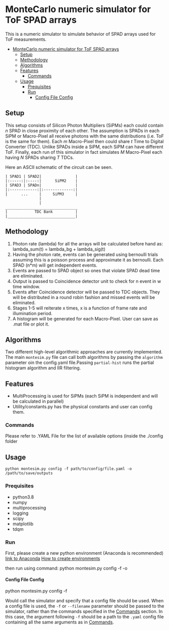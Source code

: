 # MonteCarlo numeric simulator for ToF SPAD arrays
This is a numeric simulator to simulate behavior of SPAD arrays used for ToF measurements. 

- [MonteCarlo numeric simulator for ToF SPAD arrays](#montecarlo-numeric-simulator-for-tof-spad-arrays)
  - [Setup](#setup)
  - [Methodology](#methodology)
  - [Algorithms](#algorithms)
  - [Features](#features)
    - [Commands](#commands)
  - [Usage](#usage)
    - [Prequisites](#prequisites)
    - [Run](#run)
      - [Config File Config](#config-file-config)


## Setup
This setup consists of Silicon Photon Multipliers (SiPMs) each could contain $n$ SPAD in close proximity of each other. The assumption is SPADs in each SiPM or Macro-Pixel all receive photons with the same distributions (i.e. ToF is the same for them). Each $m$ Macro-Pixel then could share $t$ Time to Digital Converter (TDC). Unlike SPADs inside a SiPM, each SiPM can have different ToF. Finally, each run of this simulator in fact simulates $M$ Macro-Pixel each having $N$ SPADs sharing $T$ TDCs. 

Here an ASCII schematic of the circuit can be seen.

    | SPAD1 | SPAD2|               |
    |:-----:|:----:|      SiPM2    |
    | SPAD3 | SPADn|               |
    |:------------:|:-------------:|
    |      ...     |     SiPM3     |
                   |
                   |
    ________________________________
    |            TDC Bank          |
    |______________________________|

## Methodology
1. Photon rate (lambda) for all the arrays will be calculated before hand as: lambda_sum(t) = lambda_bg + lambda_sig(t)
2. Having the photon rate, events can be generated using bernoulli trials assuming this is a poisson process and approximate it as bernoulli. Each SPAD (n*m) will get independent events.
3. Events are passed to SPAD object so ones that violate SPAD dead time are eliminated.
4. Output is passed to Coincidence detector unit to check for n event in w time window.
5. Events after Coincidence detector will be passed to TDC objects. They will be distributed in a round robin fashion and missed events will be eliminated.
6. Stages 1-5 will reiterate x times, x is a function of frame rate and illumination period. 
7. A histogram will be generated for each Macro-Pixel. User can save as .mat file or plot it.

## Algorithms
Two different high-level algorithmic approaches are currently implemented. The main `montesim.py` file can call both algorithms by passing the `algorithm` parameter oin the config.yaml file.Passing `partial-hist` runs the partial histogram algorithm and IIR filtering. 
## Features
- MultiProcessing is used for SiPMs (each SiPM is independent and will be calculated in parallel)
- Utility/constants.py has the physical constants and user can config them.
### Commands
   Please refer to .YAML File for the list of available options (inside the ./config folder
## Usage
  `python montesim.py config -f path/to/config/file.yaml -o /path/to/save/outputs`
### Prequisites 
- python3.8
- numpy
- multiprocessing
- logging 
- scipy 
- matplotlib
- tdqm
### Run
First, please create a new python environment (Anaconda is recommended) [link to Anaconda](https://www.anaconda.com/)
[How  to create environments](https://docs.conda.io/projects/conda/en/latest/user-guide/tasks/manage-environments.html)

then run using command:
python montesim.py config -f <config path> -o <output path>
#### Config File Config

 python montesim.py config -f <filename>
 
 Would call the simulator and specify that a config file should be used. When a config file is used, the `-f` or `--filename` parameter should be passed to the simulator, rather than the commands specified in the [Commands](#commands) section. In this case, the argument following `-f` should be a path to the `.yaml` config file containing all the same arguments as in [Commands](#commands). 
